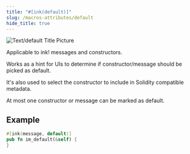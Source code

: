 ```yaml
---
title: "#[ink(default)]"
slug: /macros-attributes/default
hide_title: true
---
```


![Text/default Title Picture](/img/title/text/default.svg)

Applicable to ink! messages and constructors.

Works as a hint for UIs to determine if constructor/message should be picked as default.

It's also used to select the constructor to include in Solidity compatible metadata.

At most one constructor or message can be marked as default.

## Example

```rust
#[ink(message, default)]
pub fn im_default(&self) {    
}
```